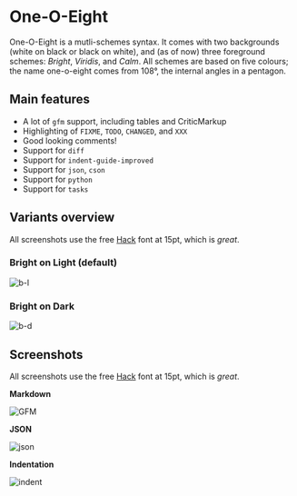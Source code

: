 # One-O-Eight

One-O-Eight is a mutli-schemes syntax. It comes with two backgrounds (white on
black or black on white), and (as of now) three foreground schemes: *Bright*,
*Viridis*, and *Calm*. All schemes are based on five colours; the name
one-o-eight comes from 108°, the internal angles in a pentagon.

## Main features

- A lot of `gfm` support, including tables and CriticMarkup
- Highlighting of `FIXME`, `TODO`, `CHANGED`, and `XXX`
- Good looking comments!
- Support for `diff`
- Support for `indent-guide-improved`
- Support for `json`, `cson`
- Support for `python`
- Support for `tasks`

## Variants overview

All screenshots use the free [Hack](https://github.com/chrissimpkins/Hack) font
at 15pt, which is *great*.

### Bright on Light (default)

![b-l](https://github.com/tpoisot/writer-syntax/raw/master/img/Light-Bright.png)

### Bright on Dark

![b-d](https://github.com/tpoisot/writer-syntax/raw/master/img/Dark-Bright.png)

## Screenshots

All screenshots use the free [Hack](https://github.com/chrissimpkins/Hack) font
at 15pt, which is *great*.

**Markdown**

![GFM](https://github.com/tpoisot/writer-syntax/raw/master/img/writer-gfm.png)

**JSON**

![json](https://github.com/tpoisot/writer-syntax/raw/master/img/writer-json.png)

**Indentation**

![indent](https://github.com/tpoisot/writer-syntax/raw/master/img/writer-indent.png)
